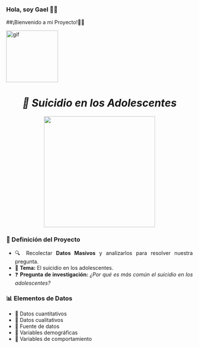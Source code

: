 ### Hola, soy Gael 👋🏻
##¡Bienvenido a mi Proyecto!🎩🫧

<img src="https://media.tenor.com/DimzPZMypFcAAAAM/laptop.gif" alt="gif" width="140" />

<div align="justify">
<h1 align="center"><em><strong>📌 Suicidio en los Adolescentes </strong></em></h1>
<p align="center">
  <img
src=https://www.fmposgrado.unam.mx/wp-content/uploads/SDM2-980x816.png width="300"/>
</p>


### 📖 Definición del Proyecto  
- 🔍 Recolectar **Datos Masivos** y analizarlos para resolver nuestra pregunta.  
- 📑 **Tema:** El suicidio en los adolescentes.  
- ❓ **Pregunta de investigación:** *¿Por qué es más común el suicidio en los adolescentes?*  

### 📊 Elementos de Datos
- 🔹 Datos cuantitativos  
- 🔹 Datos cualitativos  
- 🔹 Fuente de datos  
- 🔹 Variables demográficas  
- 🔹 Variables de comportamiento  
</div>
